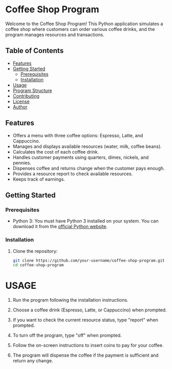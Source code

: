 # Coffee Shop Program

Welcome to the Coffee Shop Program! This Python application simulates a coffee shop where customers can order various coffee drinks, and the program manages resources and transactions.

## Table of Contents

- [Features](#features)
- [Getting Started](#getting-started)
  - [Prerequisites](#prerequisites)
  - [Installation](#installation)
- [Usage](#usage)
- [Program Structure](#program-structure)
- [Contributing](#contributing)
- [License](#license)
- [Author](#author)

## Features

- Offers a menu with three coffee options: Espresso, Latte, and Cappuccino.
- Manages and displays available resources (water, milk, coffee beans).
- Calculates the cost of each coffee drink.
- Handles customer payments using quarters, dimes, nickels, and pennies.
- Dispenses coffee and returns change when the customer pays enough.
- Provides a resource report to check available resources.
- Keeps track of earnings.

## Getting Started

### Prerequisites

- Python 3: You must have Python 3 installed on your system. You can download it from the [official Python website](https://www.python.org/downloads/).

### Installation

1. Clone the repository:
   ```bash
   git clone https://github.com/your-username/coffee-shop-program.git
   cd coffee-shop-program

# USAGE
1. Run the program following the installation instructions.

2. Choose a coffee drink (Espresso, Latte, or Cappuccino) when prompted.

3. If you want to check the current resource status, type "report" when prompted.

4. To turn off the program, type "off" when prompted.

5. Follow the on-screen instructions to insert coins to pay for your coffee.

6. The program will dispense the coffee if the payment is sufficient and return any change.


